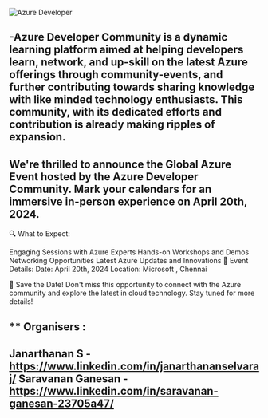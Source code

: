 
![Azure Developer](https://github.com/SARAN2991/.-2024-Azure-Developer-Community/assets/9412047/42d13f64-9ae4-4baa-b3ab-3184363f5e86)

-Azure Developer Community is a dynamic learning platform aimed at helping developers learn, network, and up-skill on the latest Azure offerings through 
community-events, and further contributing towards sharing knowledge with like minded technology enthusiasts. This community, with its dedicated 
efforts and contribution is already making ripples of expansion.
-

We're thrilled to announce the Global Azure Event hosted by the Azure Developer Community. Mark your calendars for 
an immersive in-person experience on April 20th, 2024.
-

🔍 What to Expect:

Engaging Sessions with Azure Experts
Hands-on Workshops and Demos
Networking Opportunities
Latest Azure Updates and Innovations
📍 Event Details:
Date: April 20th, 2024
Location: Microsoft , Chennai 

📌 Save the Date! Don't miss this opportunity to connect with the Azure community and explore the latest in cloud technology.
Stay tuned for more details!

** Organisers : 
-
Janarthanan S - https://www.linkedin.com/in/janarthananselvaraj/
Saravanan Ganesan - https://www.linkedin.com/in/saravanan-ganesan-23705a47/
-
